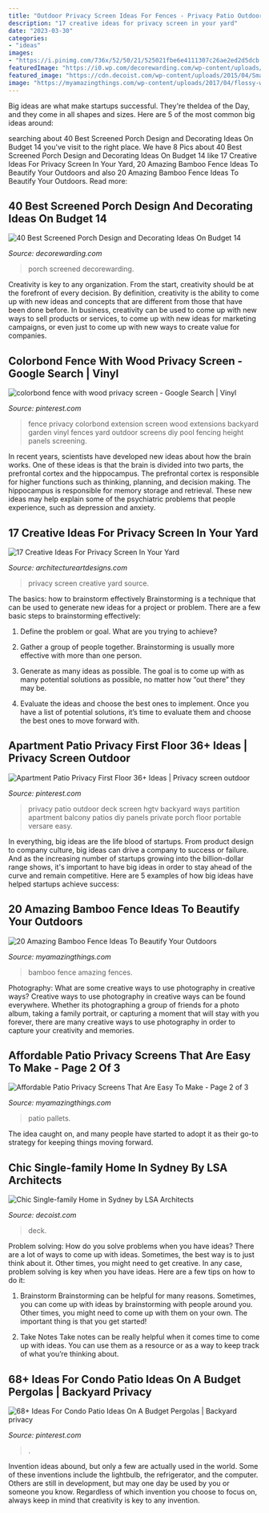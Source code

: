 ```yaml
---
title: "Outdoor Privacy Screen Ideas For Fences - Privacy Patio Outdoor Deck Screen Hgtv Backyard Ways Partition Apartment Balcony Patios Diy Panels Private Porch Floor Portable Versare Easy"
description: "17 creative ideas for privacy screen in your yard"
date: "2023-03-30"
categories:
- "ideas"
images:
- "https://i.pinimg.com/736x/52/50/21/525021fbe6e4111307c26ae2ed2d5dcb.jpg"
featuredImage: "https://i0.wp.com/decorewarding.com/wp-content/uploads/2019/03/40-Best-Screened-Porch-Design-and-Decorating-Ideas-On-Budget-14.jpg?fit=948%2C1426"
featured_image: "https://cdn.decoist.com/wp-content/uploads/2015/04/Small-contemporary-deck-design-with-ample-privacy.jpg"
image: "https://myamazingthings.com/wp-content/uploads/2017/04/flossy-woolen-mesh-need-to-together-with-diy-vertical-made-out-as-wells-as-privacy-screens-outdoor-also-pallets_outdoor-privacy-screen.jpg"
---
```



Big ideas are what make startups successful. They're theIdea of the Day, and they come in all shapes and sizes. Here are 5 of the most common big ideas around:

	

		
searching about 40 Best Screened Porch Design and Decorating Ideas On Budget 14 you've visit to the right place. We have 8 Pics about 40 Best Screened Porch Design and Decorating Ideas On Budget 14 like 17 Creative Ideas For Privacy Screen In Your Yard, 20 Amazing Bamboo Fence Ideas To Beautify Your Outdoors and also 20 Amazing Bamboo Fence Ideas To Beautify Your Outdoors. Read more:
		
    
## 40 Best Screened Porch Design And Decorating Ideas On Budget 14

<img loading=lazy src="https://i0.wp.com/decorewarding.com/wp-content/uploads/2019/03/40-Best-Screened-Porch-Design-and-Decorating-Ideas-On-Budget-14.jpg?fit=948%2C1426" onerror="this.onerror=null;this.src='https://tse3.mm.bing.net/th?id=OIP._dU4ijEUKPNTU8n7R1TAGgHaLJ&amp;pid=15.1';" alt="40 Best Screened Porch Design and Decorating Ideas On Budget 14">

_Source: decorewarding.com_

>porch screened decorewarding. 

	

Creativity is key to any organization. From the start, creativity should be at the forefront of every decision. By definition, creativity is the ability to come up with new ideas and concepts that are different from those that have been done before. In business, creativity can be used to come up with new ways to sell products or services, to come up with new ideas for marketing campaigns, or even just to come up with new ways to create value for companies.

    
## Colorbond Fence With Wood Privacy Screen - Google Search | Vinyl

<img loading=lazy src="https://i.pinimg.com/736x/c5/2d/dc/c52ddc245d560cc13d065667dbf96678--garden-privacy-backyard-privacy.jpg" onerror="this.onerror=null;this.src='https://tse3.mm.bing.net/th?id=OIP.Z7fyPntHG4xGT8-bwdnWxwHaFh&amp;pid=15.1';" alt="colorbond fence with wood privacy screen - Google Search | Vinyl">

_Source: pinterest.com_

>fence privacy colorbond extension screen wood extensions backyard garden vinyl fences yard outdoor screens diy pool fencing height panels screening. 

	

In recent years, scientists have developed new ideas about how the brain works. One of these ideas is that the brain is divided into two parts, the prefrontal cortex and the hippocampus. The prefrontal cortex is responsible for higher functions such as thinking, planning, and decision making. The hippocampus is responsible for memory storage and retrieval. These new ideas may help explain some of the psychiatric problems that people experience, such as depression and anxiety.

    
## 17 Creative Ideas For Privacy Screen In Your Yard

<img loading=lazy src="https://www.architectureartdesigns.com/wp-content/uploads/2016/07/15-49.jpg" onerror="this.onerror=null;this.src='https://tse4.mm.bing.net/th?id=OIP.1asSOCM3TSDC81x0PrFTtgHaJ4&amp;pid=15.1';" alt="17 Creative Ideas For Privacy Screen In Your Yard">

_Source: architectureartdesigns.com_

>privacy screen creative yard source. 

	

The basics: how to brainstorm effectively
Brainstorming is a technique that can be used to generate new ideas for a project or problem. There are a few basic steps to brainstorming effectively:
1. Define the problem or goal. What are you trying to achieve?

2. Gather a group of people together. Brainstorming is usually more effective with more than one person.

3. Generate as many ideas as possible. The goal is to come up with as many potential solutions as possible, no matter how “out there” they may be.

4. Evaluate the ideas and choose the best ones to implement. Once you have a list of potential solutions, it’s time to evaluate them and choose the best ones to move forward with.

    
## Apartment Patio Privacy First Floor 36+ Ideas | Privacy Screen Outdoor

<img loading=lazy src="https://i.pinimg.com/736x/52/50/21/525021fbe6e4111307c26ae2ed2d5dcb.jpg" onerror="this.onerror=null;this.src='https://tse2.mm.bing.net/th?id=OIP.L91geGb0d5jq0kE532OOtQAAAA&amp;pid=15.1';" alt="Apartment Patio Privacy First Floor 36+ Ideas | Privacy screen outdoor">

_Source: pinterest.com_

>privacy patio outdoor deck screen hgtv backyard ways partition apartment balcony patios diy panels private porch floor portable versare easy. 

	

In everything, big ideas are the life blood of startups. From product design to company culture, big ideas can drive a company to success or failure. And as the increasing number of startups growing into the billion-dollar range shows, it's important to have big ideas in order to stay ahead of the curve and remain competitive. Here are 5 examples of how big ideas have helped startups achieve success: 
    
## 20 Amazing Bamboo Fence Ideas To Beautify Your Outdoors

<img loading=lazy src="https://myamazingthings.com/wp-content/uploads/2016/11/bamboo-fences.jpg" onerror="this.onerror=null;this.src='https://tse2.mm.bing.net/th?id=OIP.hbFk60xvUEdR57o016rypQHaD3&amp;pid=15.1';" alt="20 Amazing Bamboo Fence Ideas To Beautify Your Outdoors">

_Source: myamazingthings.com_

>bamboo fence amazing fences. 

	

Photography: What are some creative ways to use photography in creative ways?
Creative ways to use photography in creative ways can be found everywhere. Whether its photographing a group of friends for a photo album, taking a family portrait, or capturing a moment that will stay with you forever, there are many creative ways to use photography in order to capture your creativity and memories.

    
## Affordable Patio Privacy Screens That Are Easy To Make - Page 2 Of 3

<img loading=lazy src="https://myamazingthings.com/wp-content/uploads/2017/04/flossy-woolen-mesh-need-to-together-with-diy-vertical-made-out-as-wells-as-privacy-screens-outdoor-also-pallets_outdoor-privacy-screen.jpg" onerror="this.onerror=null;this.src='https://tse2.mm.bing.net/th?id=OIP.Sh4wHyUeWQcvT8lwrMrNuQHaJ3&amp;pid=15.1';" alt="Affordable Patio Privacy Screens That Are Easy To Make - Page 2 of 3">

_Source: myamazingthings.com_

>patio pallets. 

	

The idea caught on, and many people have started to adopt it as their go-to strategy for keeping things moving forward.

    
## Chic Single-family Home In Sydney By LSA Architects

<img loading=lazy src="https://cdn.decoist.com/wp-content/uploads/2015/04/Small-contemporary-deck-design-with-ample-privacy.jpg" onerror="this.onerror=null;this.src='https://tse2.mm.bing.net/th?id=OIP.KBtVDThz9RGCt645x1Bw7gHaE5&amp;pid=15.1';" alt="Chic Single-family Home in Sydney by LSA Architects">

_Source: decoist.com_

>deck. 

	

Problem solving: How do you solve problems when you have ideas?
There are a lot of ways to come up with ideas. Sometimes, the best way is to just think about it. Other times, you might need to get creative. In any case, problem solving is key when you have ideas. Here are a few tips on how to do it:
1. Brainstorm
Brainstorming can be helpful for many reasons. Sometimes, you can come up with ideas by brainstorming with people around you. Other times, you might need to come up with them on your own. The important thing is that you get started!

2. Take Notes
Take notes can be really helpful when it comes time to come up with ideas. You can use them as a resource or as a way to keep track of what you’re thinking about.

    
## 68+ Ideas For Condo Patio Ideas On A Budget Pergolas | Backyard Privacy

<img loading=lazy src="https://i.pinimg.com/736x/2d/5c/83/2d5c837ac44bdd6668977030a6ec8d42.jpg" onerror="this.onerror=null;this.src='https://tse4.mm.bing.net/th?id=OIP.yXxaVBfW39So36PaHd2duwAAAA&amp;pid=15.1';" alt="68+ Ideas For Condo Patio Ideas On A Budget Pergolas | Backyard privacy">

_Source: pinterest.com_

>. 

	

Invention ideas abound, but only a few are actually used in the world. Some of these inventions include the lightbulb, the refrigerator, and the computer. Others are still in development, but may one day be used by you or someone you know. Regardless of which invention you choose to focus on, always keep in mind that creativity is key to any invention.

